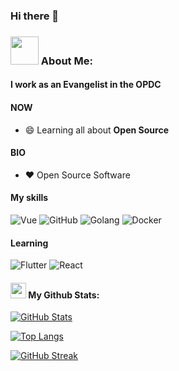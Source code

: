 ### Hi there 👋

<p align="center">

### <img src="https://github.com/TheDudeThatCode/TheDudeThatCode/blob/master/Assets/Designer.gif" width="45" /> About Me:

#### I work as an Evangelist in the OPDC

#### NOW
- :smile: Learning all about **Open Source**
 
#### BIO
- :heart: Open Source Software

#### My skills
![Vue](https://img.shields.io/badge/Vue.js-35495E?style=for-the-badge&logo=vuedotjs&logoColor=4FC08D)
![GitHub](https://img.shields.io/badge/github%20-%23121011.svg?&style=for-the-badge&logo=github&logoColor=white&color=283238)
![Golang](https://img.shields.io/badge/Golang-00ADD8?style=for-the-badge&logo=go&logoColor=white)
![Docker](https://img.shields.io/badge/Docker-2CA5E0?style=for-the-badge&logo=docker&logoColor=white)

#### Learning
![Flutter](https://img.shields.io/badge/Flutter-02569B?style=for-the-badge&logo=flutter&logoColor=white)
![React](https://img.shields.io/badge/React-20232A?style=for-the-badge&logo=react&logoColor=61DAFB)

#### <img src='https://media1.giphy.com/media/du3J3cXyzhj75IOgvA/giphy.gif?cid=ecf05e47x2g034i9pzwtzzsd3xgg2w9nr94t4tflbbgo3008&rid=giphy.gif' width='25' /> My Github Stats:
 
[![GitHub Stats](https://github-readme-stats.vercel.app/api?username=lat230627)](https://github.com/anuraghazra/github-readme-stats)
 
[![Top Langs](https://github-readme-stats.vercel.app/api/top-langs/?username=lat230627)](https://github.com/anuraghazra/github-readme-stats)
 
[![GitHub Streak](https://github-readme-streak-stats.herokuapp.com?user=lat230627)](https://git.io/streak-stats)


